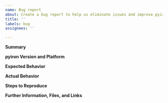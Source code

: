 ```yaml
---
name: Bug report
about: Create a bug report to help us eliminate issues and improve pyiron_ontology
title: ''
labels: bug
assignees: ''

---
```


**Summary**

<!--Please provide a clear and concise description of what the bug is.-->

**pyiron Version and Platform**

<!--Please specify precisely how you installed pyiron and configured pyiron. Post your .pyiron configuration and list your pyiron version.-->

**Expected Behavior**

<!--Describe the expected behavior.-->

**Actual Behavior**

<!--Describe the actual behavior, how it differs from the expected behavior, and how this can be observed.-->

**Steps to Reproduce**

<!--Describe the steps required to (quickly) reproduce the issue.-->

**Further Information, Files, and Links**

<!--Put any additional information here, attach relevant text or image files and URLs to external sites, e.g. relevant publications-->
